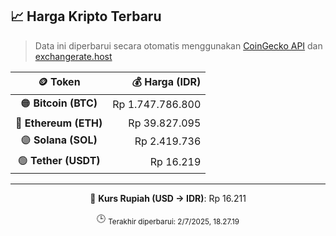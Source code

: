 

<!-- HARGA_KRIPTO -->
## 📈 Harga Kripto Terbaru

> Data ini diperbarui secara otomatis menggunakan [CoinGecko API](https://www.coingecko.com/) dan [exchangerate.host](https://exchangerate.host/)

<div align="center">

| 🪙 Token | 💰 Harga (IDR) |
|:------:|---------------:|
| 🟠 **Bitcoin (BTC)**   | Rp 1.747.786.800 |
| 🔵 **Ethereum (ETH)**  | Rp 39.827.095 |
| 🟣 **Solana (SOL)**    | Rp 2.419.736 |
| 🟢 **Tether (USDT)**   | Rp 16.219 |

---

💱 **Kurs Rupiah (USD → IDR)**: Rp 16.211

🕒 <sub>Terakhir diperbarui: 2/7/2025, 18.27.19</sub>

</div>
<!-- /HARGA_KRIPTO -->